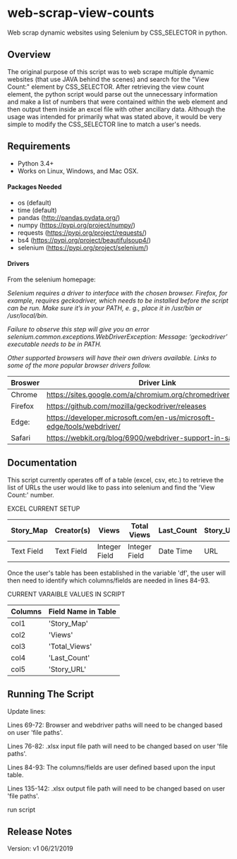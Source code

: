 # web-scrap-view-counts
Web scrap dynamic websites using Selenium by CSS_SELECTOR in python.

## Overview
The original purpose of this script was to web scrape multiple dynamic websites (that use JAVA behind the scenes) and search for the "View Count:" element by CSS_SELECTOR. After retrieving the view count element, the python script would parse out the unnecessary information and make a list of numbers that were contained within the web element and then output them inside an excel file with other ancillary data.
Although the usage was intended for primarily what was stated above, it would be very simple to modify the CSS_SELECTOR line to match a user's needs.

## Requirements
* Python 3.4+
* Works on Linux, Windows, and Mac OSX.

#### Packages Needed
- os (default)
- time (default)
- pandas (http://pandas.pydata.org/)
- numpy (https://pypi.org/project/numpy/)
- requests (https://pypi.org/project/requests/)
- bs4 (https://pypi.org/project/beautifulsoup4/)
- selenium (https://pypi.org/project/selenium/)

#### Drivers 
From the selenium homepage:

*Selenium requires a driver to interface with the chosen browser. Firefox, for example, requires geckodriver, which needs to be installed before the script can be run. Make sure it’s in your PATH, e. g., place it in /usr/bin or /usr/local/bin.*

*Failure to observe this step will give you an error selenium.common.exceptions.WebDriverException: Message: ‘geckodriver’ executable needs to be in PATH.*

*Other supported browsers will have their own drivers available. Links to some of the more popular browser drivers follow.*

Broswer | Driver Link
------------ | -------------
Chrome | https://sites.google.com/a/chromium.org/chromedriver/downloads
Firefox | https://github.com/mozilla/geckodriver/releases
Edge: | https://developer.microsoft.com/en-us/microsoft-edge/tools/webdriver/
Safari | https://webkit.org/blog/6900/webdriver-support-in-safari-10/

## Documentation
This script currently operates off of a table (excel, csv, etc.) to retrieve the list of URLs the user would like to pass into selenium and find the 'View Count:' number. 

EXCEL CURRENT SETUP

Story_Map | Creator(s) | Views | Total Views | Last_Count | Story_URL
------------ | -------------|-------------|-------------|-------------|-------------|
Text Field | Text Field | Integer Field | Integer Field | Date Time | URL

Once the user's table has been established in the variable 'df', the user will then need to identify which columns/fields are needed in lines 84-93. 

CURRENT VARAIBLE VALUES IN SCRIPT

Columns | Field Name in Table
------------ | -------------
col1 | 'Story_Map'
col2 | 'Views'
col3 | 'Total_Views'
col4 | 'Last_Count'
col5 | 'Story_URL'

## Running The Script

Update lines:

Lines 69-72: Browser and webdriver paths will need to be changed based on user 'file paths'.

Lines 76-82: .xlsx input file path will need to be changed based on user 'file paths'.

Lines 84-93: The columns/fields are user defined based upon the input table.

Lines 135-142: .xlsx output file path will need to be changed based on user 'file paths'.

run script

## Release Notes
Version: v1 06/21/2019
